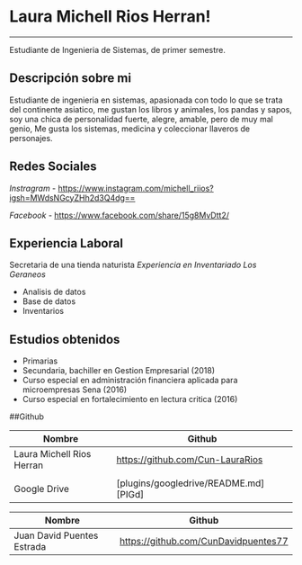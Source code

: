 # Laura Michell Rios Herran!
---

Estudiante de Ingenieria de Sistemas, de primer semestre. 

## Descripción sobre mi

Estudiante de ingenieria en sistemas, apasionada con todo lo que se trata del continente asiatico, me gustan los libros y animales, los pandas y sapos, soy una chica de personalidad fuerte, alegre, amable, pero de muy mal genio, Me gusta los sistemas, medicina y coleccionar llaveros de personajes.

## Redes Sociales
*Instragram* - https://www.instagram.com/michell_riios?igsh=MWdsNGcyZHh2d3Q4dg==

*Facebook* - https://www.facebook.com/share/15g8MvDtt2/

## Experiencia Laboral

Secretaria de una tienda naturista
 *Experiencia en Inventariado Los Geraneos*
- Analisis de datos
- Base de datos
- Inventarios 

  
## Estudios obtenidos
- Primarias
- Secundaria, bachiller en Gestion Empresarial (2018)
- Curso especial en administración financiera aplicada para microempresas Sena (2016)
- Curso especial en fortalecimiento en lectura critica (2016)


##Github

|Nombre| Github|
|------|------|
|Laura Michell Rios Herran| https://github.com/Cun-LauraRios|
|||
|Google Drive |[plugins/googledrive/README.md] [PIGd]

|Nombre| Github|
|------|------|
|Juan David Puentes Estrada | https://github.com/CunDavidpuentes77|
